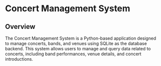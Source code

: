 # Concert Management System
## Overview
The Concert Management System is a Python-based application designed to manage concerts, bands, and venues using SQLite as the database backend. This system allows users to manage and query data related to concerts, including band performances, venue details, and concert introductions.